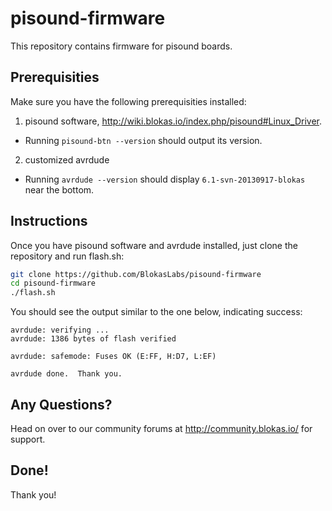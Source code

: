 # pisound-firmware
This repository contains firmware for pisound boards.

## Prerequisities

Make sure you have the following prerequisities installed:

1. pisound software, http://wiki.blokas.io/index.php/pisound#Linux_Driver.
 * Running ```pisound-btn --version``` should output its version.
2. customized avrdude
 * Running ```avrdude --version``` should display ```6.1-svn-20130917-blokas``` near the bottom.

## Instructions
Once you have pisound software and avrdude installed, just clone the repository and run flash.sh:

```bash
git clone https://github.com/BlokasLabs/pisound-firmware
cd pisound-firmware
./flash.sh
```

You should see the output similar to the one below, indicating success:

```
avrdude: verifying ...
avrdude: 1386 bytes of flash verified

avrdude: safemode: Fuses OK (E:FF, H:D7, L:EF)

avrdude done.  Thank you.
```

## Any Questions?
Head on over to our community forums at http://community.blokas.io/ for support.

## Done!
Thank you!
